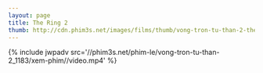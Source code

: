 ```yaml
---
layout: page
title: The Ring 2
thumb: http://cdn.phim3s.net/images/films/thumb/vong-tron-tu-than-2-the-ring-2.jpg
---
```

{% include jwpadv src='//phim3s.net/phim-le/vong-tron-tu-than-2_1183/xem-phim//video.mp4' %}